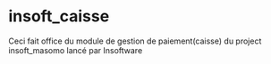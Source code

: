 # insoft_caisse
Ceci fait office du module de gestion de paiement(caisse) du project insoft_masomo lancé par Insoftware
